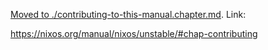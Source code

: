 [Moved to ./contributing-to-this-manual.chapter.md](./contributing-to-this-manual.chapter.md). Link:

https://nixos.org/manual/nixos/unstable/#chap-contributing
